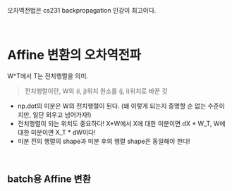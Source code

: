 오차역전법은 cs231 backpropagation 인강이 최고이다.

<br>

# Affine 변환의 오차역전파

W^T에서 T는 전치행렬을 의미.

> 전치행렬이란, W의 (i, j)위치 원소를 (j, i)위치로 바꾼 것

- np.dot의 미분은 W의 전치행렬이 된다. (왜 이렇게 되는지 증명할 순 없는 수준이지만, 일단 외우고 넘어가자!)
- 전치행렬이 되는 위치도 중요하다! X\*W에서 X에 대한 미분이면 dX * W_T, W에 대한 미분이면 X_T * dW이다!
- 미분 전의 행렬의 shape과 미분 후의 행렬 shape은 동일해야 한다!

<br>

## batch용 Affine 변환
